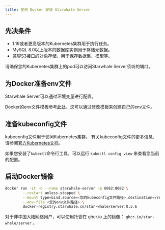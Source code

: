 ```yaml
---
title: 使用 Docker 安装 Starwhale Server
---
```


## 先决条件

* 1.19或者更高版本的Kubernetes集群用于执行任务。
* MySQL 8.0以上版本的数据库实例用于存储元数据。
* 兼容S3接口的对象存储，用于保存数据集、模型等。

请确保您的Kubernetes集群上的pod可以访问Starwhale Server侦听的端口。

## 为Docker准备env文件

Starwhale Server可以通过环境变量进行配置。

Docker的env文件模板参考[此处](starwhale_env)。您可以通过修改模板来创建自己的env文件。

## 准备kubeconfig文件

kubeconfig文件用于访问Kubernetes集群。 有关kubeconfig文件的更多信息，请参阅[官方Kubernetes文档](https://kubernetes.io/docs/concepts/configuration/organize-cluster-access-kubeconfig/)。

如果您安装了`kubectl`命令行工具，可以运行 `kubectl config view` 来查看您当前的配置。

## 启动Docker镜像

```bash
docker run -it -d --name starwhale-server -p 8082:8082 \
        --restart unless-stopped \
        --mount type=bind,source=<您的kubeconfig文件路径>,destination=/root/.kube/config,readonly \
        --env-file <您的env文件路径> \
        docker-registry.starwhale.cn/star-whale/server:0.5.6
```

对于非中国大陆网络用户，可以使用托管在 ghcr.io 上的镜像： `ghcr.io/star-whale/server` 。
